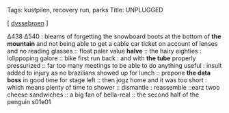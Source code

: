 Tags: kustpilen, recovery run, parks
Title: UNPLUGGED
  
[ [dyssebroen](https://maps.app.goo.gl/WxPLk3ujyPV8Eaim8) ]

∆438 ∆540  : bleams of forgetting the snowboard boots at the bottom of **the mountain** and not being able to get a cable car ticket on account of lenses and no reading glasses :: 
float paler value **halve** :: 
the hairy eighties : lolippoping galore :: 
bike first run back : and with **the tube** properly pressurized :: 
far too many meetings to be able to do anything useful : insult added to injury as no brazilians showed up for lunch :: prepone **the data boss** in good time for stage left :: 
then jogz home and it was too short : which means plenty of time to shower :: 
dismantle : reassemble ::earz twoo cheese sandwiches :: a big fan of bella-real :: the second half of the penguin s01e01  
